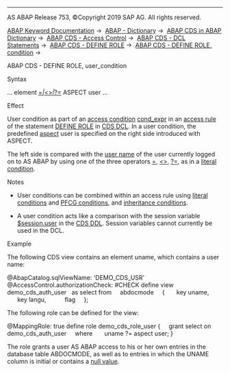   

* * *

AS ABAP Release 753, ©Copyright 2019 SAP AG. All rights reserved.

[ABAP Keyword Documentation](javascript:call_link\('abenabap.htm'\)) →  [ABAP - Dictionary](javascript:call_link\('abenabap_dictionary.htm'\)) →  [ABAP CDS in ABAP Dictionary](javascript:call_link\('abencds.htm'\)) →  [ABAP CDS - Access Control](javascript:call_link\('abencds_authorizations.htm'\)) →  [ABAP CDS - DCL Statements](javascript:call_link\('abencds_f1_dcl_syntax.htm'\)) →  [ABAP CDS - DEFINE ROLE](javascript:call_link\('abencds_f1_define_role.htm'\)) →  [ABAP CDS - DEFINE ROLE, condition](javascript:call_link\('abencds_dcl_role_conditions.htm'\)) → 

ABAP CDS - DEFINE ROLE, user\_condition

Syntax

... element [\=*|*<>*|*?=](javascript:call_link\('abencds_f1_dcl_cond_expression.htm'\)) ASPECT user ...

Effect

User condition as part of an [access condition](javascript:call_link\('abenaccess_condition_glosry.htm'\) "Glossary Entry") [cond\_expr](javascript:call_link\('abencds_dcl_role_cond_expr.htm'\)) in an [access rule](javascript:call_link\('abencds_dcl_role_rules.htm'\)) of the statement [DEFINE ROLE](javascript:call_link\('abencds_f1_define_role.htm'\)) in [CDS DCL](javascript:call_link\('abencds_dcl_glosry.htm'\) "Glossary Entry"). In a user condition, the predefined [aspect](javascript:call_link\('abencds_aspect_glosry.htm'\) "Glossary Entry") user is specified on the right side introduced with ASPECT.

The left side is compared with the [user name](javascript:call_link\('abenuser_name_glosry.htm'\) "Glossary Entry") of the user currently logged on to AS ABAP by using one of the three operators [\=](javascript:call_link\('abencds_f1_dcl_cond_expression.htm'\)), [<>](javascript:call_link\('abencds_f1_dcl_cond_expression.htm'\)), [?=](javascript:call_link\('abencds_f1_dcl_cond_expression.htm'\)), as in a [literal condition](javascript:call_link\('abencds_f1_dcl_cond_expression.htm'\)).

Notes

-   User conditions can be combined within an access rule using [literal conditions](javascript:call_link\('abencds_f1_cond_literal.htm'\)) and [PFCG conditions](javascript:call_link\('abencds_f1_cond_pfcg.htm'\)), and [inheritance conditions](javascript:call_link\('abencds_f1_cond_inherit.htm'\)).

-   A user condition acts like a comparison with the session variable [$session.user](javascript:call_link\('abencds_f1_session_variable.htm'\)) in the [CDS DDL](javascript:call_link\('abencds_ddl_glosry.htm'\) "Glossary Entry"). Session variables cannot currently be used in the DCL.

Example

The following CDS view contains an element uname, which contains a user name:

@AbapCatalog.sqlViewName: 'DEMO\_CDS\_USR'
@AccessControl.authorizationCheck: #CHECK
define view demo\_cds\_auth\_user
  as select from
    abdocmode
    {
      key uname,
      key langu,
          flag
    };  

The following role can be defined for the view:

@MappingRole: true
define role demo\_cds\_role\_user {  
  grant select on demo\_cds\_auth\_user
    where
      uname ?= aspect user; }

The role grants a user AS ABAP access to his or her own entries in the database table ABDOCMODE, as well as to entries in which the UNAME column is initial or contains a [null value](javascript:call_link\('abennull_value_glosry.htm'\) "Glossary Entry").
